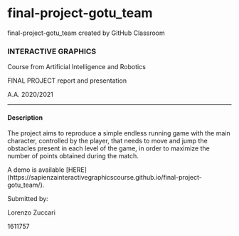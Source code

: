 # final-project-gotu_team
final-project-gotu_team created by GitHub Classroom


<h3>INTERACTIVE GRAPHICS</h3>
<p>Course from Artificial Intelligence and Robotics </p>
<p>FINAL PROJECT report and presentation</p>
A.A. 2020/2021

___________________

<h4>Description</h4>

The project aims to reproduce a simple endless running game with the main character, controlled by the player, that needs to move and jump the obstacles present in each level of the game, in order to maximize the number of points obtained during the match. 
<p>
A demo is available [HERE](https://sapienzainteractivegraphicscourse.github.io/final-project-gotu_team/).
</p>
<p>Submitted by: </p>
<p>Lorenzo Zuccari </p>
<p>1611757 </p>



